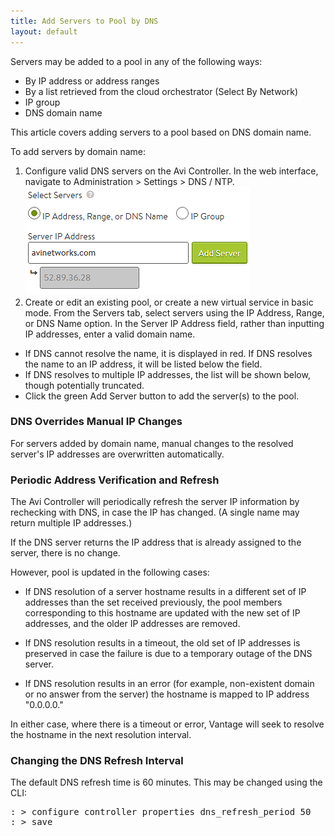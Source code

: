 ```yaml
---
title: Add Servers to Pool by DNS
layout: default
---
```

Servers may be added to a pool in any of the following ways:

* By IP address or address ranges
* By a list retrieved from the cloud orchestrator (Select By Network)
* IP group
* DNS domain name

This article covers adding servers to a pool based on DNS domain name.

To add servers by domain name:

1. Configure valid DNS servers on the Avi Controller. In the web interface, navigate to Administration > Settings > DNS / NTP.<img src="img/DNS.png" alt="DNS" width="359" height="173">
1. Create or edit an existing pool, or create a new virtual service in basic mode. From the Servers tab, select servers using the IP Address, Range, or DNS Name option. In the Server IP Address field, rather than inputting IP addresses, enter a valid domain name.

* If DNS cannot resolve the name, it is displayed in red. If DNS resolves the name to an IP address, it will be listed below the field.
* If DNS resolves to multiple IP addresses, the list will be shown below, though potentially truncated.
* Click the green Add Server button to add the server(s) to the pool.

### DNS Overrides Manual IP Changes

For servers added by domain name, manual changes to the resolved server's IP addresses are overwritten automatically.

### Periodic Address Verification and Refresh

The Avi Controller will periodically refresh the server IP information by rechecking with DNS, in case the IP has changed. (A single name may return multiple IP addresses.)

If the DNS server returns the IP address that is already assigned to the server, there is no change.

However, pool is updated in the following cases:

* If DNS resolution of a server hostname results in a different set of IP addresses than the set received previously, the pool members corresponding to this hostname are updated with the new set of IP addresses, and the older IP addresses are removed.

* If DNS resolution results in a timeout, the old set of IP addresses is preserved in case the failure is due to a temporary outage of the DNS server.

* If DNS resolution results in an error (for example, non-existent domain or no answer from the server) the hostname is mapped to IP address "0.0.0.0."

In either case, where there is a timeout or error, Vantage will seek to resolve the hostname in the next resolution interval.

### Changing the DNS Refresh Interval

The default DNS refresh time is 60 minutes. This may be changed using the CLI:
<pre crayon="false" class="">: &gt; configure controller properties dns_refresh_period 50
: &gt; save</pre>